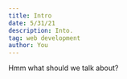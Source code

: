 ```yaml
---
title: Intro
date: 5/31/21
description: Into.
tag: web development
author: You
---
```


Hmm what should we talk about?